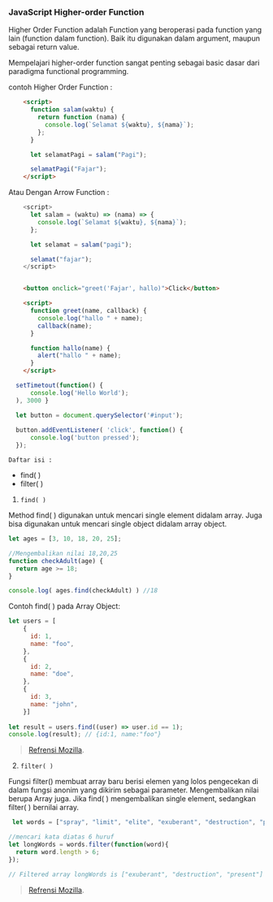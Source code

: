 ### JavaScript Higher-order Function

Higher Order Function adalah Function yang beroperasi pada function yang lain (function dalam function). Baik itu digunakan dalam argument, maupun sebagai return value.

Mempelajari higher-order function sangat penting sebagai basic dasar dari paradigma functional programming.

contoh Higher Order Function :
```html
    <script>
      function salam(waktu) {
        return function (nama) {
          console.log(`Selamat ${waktu}, ${nama}`);
        };
      }

      let selamatPagi = salam("Pagi");

      selamatPagi("Fajar");
    </script>
```
Atau Dengan Arrow Function : 

```js
    <script>
      let salam = (waktu) => (nama) => {
        console.log(`Selamat ${waktu}, ${nama}`);
      };

      let selamat = salam("pagi");

      selamat("fajar");
    </script>
```



```html

    <button onclick="greet('Fajar', hallo)">Click</button>

    <script>
      function greet(name, callback) {
        console.log("hallo " + name);
        callback(name);
      }

      function hallo(name) {
        alert("hallo " + name);
      }
    </script>

```

```js
  setTimetout(function() {
      console.log('Hello World');
  ), 3000 }
```

```js
  let button = document.querySelector('#input');
  
  button.addEventListener( 'click', function() {
      console.log('button pressed');
  });
```

`Daftar isi :` 
- find( )
- filter( )



1. `find( )` 

Method find( ) digunakan untuk mencari single element didalam array. Juga bisa digunakan untuk mencari single object didalam array object.

```js
let ages = [3, 10, 18, 20, 25];

//Mengembalikan nilai 18,20,25
function checkAdult(age) {
  return age >= 18;
}

console.log( ages.find(checkAdult) ) //18
```
Contoh find( ) pada Array Object: 
```js
let users = [
    {
      id: 1,
      name: "foo",
    },
    {
      id: 2,
      name: "doe",
    },
    {
      id: 3,
      name: "john",
    }]
    
let result = users.find((user) => user.id == 1); 
console.log(result); // {id:1, name:"foo"}
```
> [Refrensi Mozilla](https://developer.mozilla.org/id/docs/Web/JavaScript/Reference/Global_Objects/Array/find).

2. `filter( )`

Fungsi filter() membuat array baru berisi elemen yang lolos pengecekan di dalam fungsi anonim yang dikirim sebagai parameter. Mengembalikan nilai berupa Array juga. Jika find( ) mengembalikan single element, sedangkan filter( ) bernilai array.

```js
 let words = ["spray", "limit", "elite", "exuberant", "destruction", "present"];

//mencari kata diatas 6 huruf
let longWords = words.filter(function(word){
  return word.length > 6;
});

// Filtered array longWords is ["exuberant", "destruction", "present"]
```
> [Refrensi Mozilla](https://developer.mozilla.org/id/docs/Web/JavaScript/Reference/Global_Objects/Array/filter).
